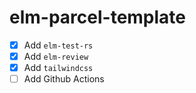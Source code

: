 # elm-parcel-template

- [x] Add `elm-test-rs`
- [x] Add `elm-review`
- [x] Add `tailwindcss`
- [ ] Add Github Actions
